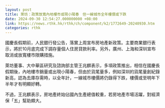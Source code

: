 ```yaml
---
layout: post
title: 萊坊：政策放寬內地樓市或現小陽春　但一線城市全年樓價或下跌
date: 2024-09-30 12:54:27.000000000 +08:00
link: https://news.rthk.hk/rthk/ch/component/k2/1772649-20240930.htm
categories: rthk
---
```


國慶長假期前，人民銀行發公告，落實上周宣布房地產新政策。主要商業銀行表示，將於10月底完成下調存量個人住房貸款利率。另外，廣州、上海和深圳宣布取消或放寬樓市限購措施。

萊坊董事、大中華區研究及諮詢部主管王兆麒表示，多項政策推出，相信在國慶長假期後，內地樓市銷量或出現小陽春，但由於貨尾量多，例如深圳的貨尾量創紀錄新高，認為去庫存需時，以全年計，一線城市樓價將仍錄得下跌，樓價或至明年下半年才有明顯好轉。

不過，王兆麒表示，房地產終始佔國內生產總值較重，若房地產市場活躍，對經濟保「五」幫助頗大。
